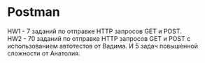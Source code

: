 # Postman

 HW1 - 7 заданий по отправке HTTP запросов GET и POST.  
 HW2 - 70 заданий по отправке HTTP запросов GET и POST с использованием автотестов от Вадима. И 5 задач повышенной сложности от Анатолия.
